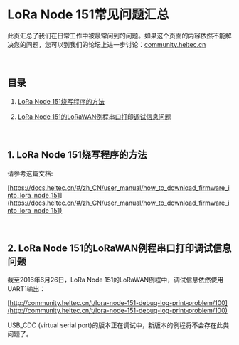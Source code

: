 # LoRa Node 151常见问题汇总

此页汇总了我们在日常工作中被最常问到的问题。如果这个页面的内容依然不能解决您的问题，您可以到我们的论坛上进一步讨论：[community.heltec.cn](http://community.heltec.cn/)

&nbsp;

## 目录

1. [LoRa Node 151烧写程序的方法](#1.-LoRa-Node-151烧写程序的方法)

2. [LoRa Node 151的LoRaWAN例程串口打印调试信息问题](#2.-LoRa-Node-151的LoRaWAN例程串口打印调试信息问题)

   &nbsp;

## 1. LoRa Node 151烧写程序的方法

请参考这篇文档:

[https://docs.heltec.cn/#/zh_CN/user_manual/how_to_download_firmware_into_lora_node_151](https://docs.heltec.cn/#/zh_CN/user_manual/how_to_download_firmware_into_lora_node_151)

&nbsp;

## 2. LoRa Node 151的LoRaWAN例程串口打印调试信息问题

截至2016年6月26日，LoRa Node 151的LoRaWAN例程中，调试信息依然使用UART1输出：

[http://community.heltec.cn/t/lora-node-151-debug-log-print-problem/100](http://community.heltec.cn/t/lora-node-151-debug-log-print-problem/100)

USB_CDC (virtual serial port)的版本正在调试中，新版本的例程将不会存在此类问题了。

